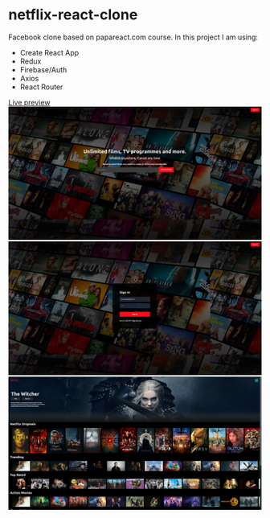 # netflix-react-clone

Facebook clone based on papareact.com course.
In this project I am using:
  - Create React App 
  - Redux
  - Firebase/Auth
  - Axios
  - React Router
  
  [Live preview](https://netflix-clone-yt-d571f.web.app/)
<img src =Screenshots/1.png/>
<img src =Screenshots/2.png/>
<img src =Screenshots/3.png/>
